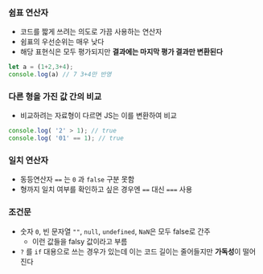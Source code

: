 ### 쉼표 연산자

- 코드를 짧게 쓰려는 의도로 가끔 사용하는 연산자
- 쉼표의 우선순위는 매우 낮다
- 해당 표현식은 모두 평가되지만 **결과에는 마지막 평가 결과만 변환된다**

```jsx
let a = (1+2,3+4);
console.log(a) // 7 3+4만 반영
```

### 다른 형을 가진 값 간의 비교

- 비교하려는 자료형이 다르면 JS는 이를 변환하여 비교

```jsx
console.log( '2' > 1); // true
console.log( '01' == 1); // true
```

### 일치 연산자

- 동등연산자 `==` 는 `0` 과 `false` 구분 못함
- 형까지 일치 여부를 확인하고 싶은 경우엔 `==` 대신 `===` 사용

### 조건문

- 숫자 `0`, 빈 문자열 `""`, `null`, `undefined`, `NaN`은 모두 false로 간주
    - 이런 값들을 falsy 값이라고 부름
- `?` 를 `if` 대용으로 쓰는 경우가 있는데 이는 코드 길이는 줄어들지만 **가독성**이 떨어진다